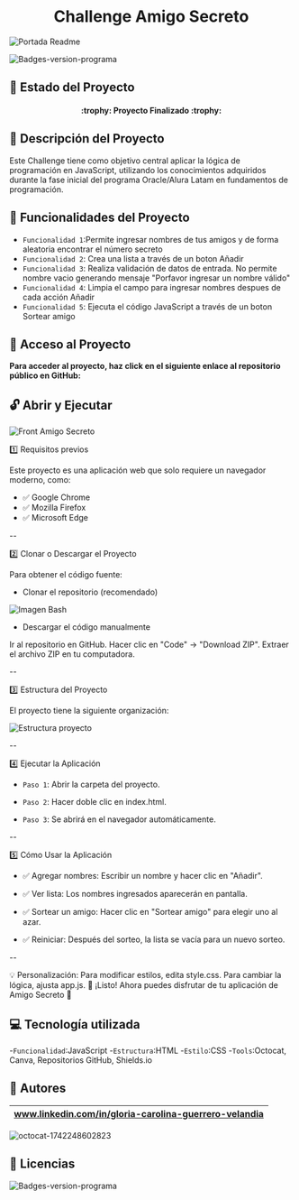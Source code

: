 <h1 align="center">Challenge Amigo Secreto</h1>

![Portada Readme](https://github.com/user-attachments/assets/0bce3636-51ce-4ffd-ba30-961e6c5c1884)

![Badges-version-programa](https://img.shields.io/badge/versión_1-G8_ONE-blue)

## :loudspeaker: Estado del Proyecto
<h4 align="center">
:trophy: Proyecto Finalizado :trophy:
</h4>


## :blue_book: Descripción del Proyecto
Este Challenge tiene como objetivo central aplicar la lógica de programación en JavaScript, utilizando los conocimientos adquiridos durante la fase inicial del programa Oracle/Alura Latam en fundamentos de programación.


## :rotating_light: Funcionalidades del Proyecto
- `Funcionalidad 1`:Permite ingresar nombres de tus amigos y de forma aleatoria encontrar el número secreto
- `Funcionalidad 2`: Crea una lista a través de un boton Añadir
- `Funcionalidad 3`: Realiza validación de datos de entrada. No permite nombre vacio generando mensaje "Porfavor ingresar un nombre válido"
- `Funcionalidad 4`: Limpia el campo para ingresar nombres despues de cada acción Añadir 
- `Funcionalidad 5`: Ejecuta el código JavaScript a través de un boton Sortear amigo  


## :key: Acceso al Proyecto
**Para acceder al proyecto, haz click en el siguiente enlace al repositorio público en GitHub:**


## :unlock: Abrir y Ejecutar

![Front Amigo Secreto](https://github.com/user-attachments/assets/75f6e8a1-cc11-45a2-9c7f-a1488ea51ffb)

:one: Requisitos previos

Este proyecto es una aplicación web que solo requiere un navegador moderno, como:

- ✅ Google Chrome
- ✅ Mozilla Firefox
- ✅ Microsoft Edge

--

:two: Clonar o Descargar el Proyecto

Para obtener el código fuente:

* Clonar el repositorio (recomendado)

![Imagen Bash](https://github.com/user-attachments/assets/da6f7f8c-ccdb-4cac-97b1-bb450af65b38)

* Descargar el código manualmente

Ir al repositorio en GitHub.
Hacer clic en "Code" → "Download ZIP".
Extraer el archivo ZIP en tu computadora.

--

:three: Estructura del Proyecto

El proyecto tiene la siguiente organización:

![Estructura proyecto](https://github.com/user-attachments/assets/cb6b2c84-a834-48d3-bb3f-25438f6a9e49)

--

:four: Ejecutar la Aplicación

- `Paso 1`: Abrir la carpeta del proyecto.

- `Paso 2`: Hacer doble clic en index.html.

- `Paso 3`: Se abrirá en el navegador automáticamente.

--

:five: Cómo Usar la Aplicación

- ✅ Agregar nombres: Escribir un nombre y hacer clic en "Añadir".

- ✅ Ver lista: Los nombres ingresados aparecerán en pantalla.

- ✅ Sortear un amigo: Hacer clic en "Sortear amigo" para elegir uno al azar.

- ✅ Reiniciar: Después del sorteo, la lista se vacía para un nuevo sorteo.

--

💡 Personalización:
Para modificar estilos, edita style.css.
Para cambiar la lógica, ajusta app.js.
🚀 ¡Listo! Ahora puedes disfrutar de tu aplicación de Amigo Secreto 🎉


## :computer: Tecnología utilizada
-`Funcionalidad`:JavaScript
-`Estructura`:HTML
-`Estilo`:CSS 
-`Tools`:Octocat, Canva, Repositorios GitHub, Shields.io

## :information_desk_person: Autores
|www.linkedin.com/in/gloria-carolina-guerrero-velandia|
|:---:|
![octocat-1742248602823](https://github.com/user-attachments/assets/660be175-d307-4dfa-9bbd-03f8e75dc66b)

## :information_desk_person: Licencias
![Badges-version-programa](https://img.shields.io/badge/Licencia_MIT-2025-violet)
